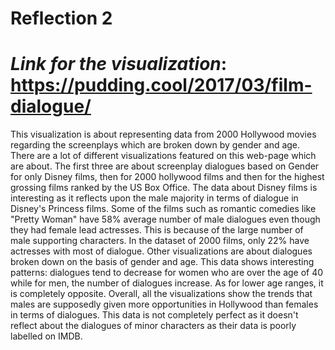 Reflection 2
====
*Link for the visualization*: https://pudding.cool/2017/03/film-dialogue/
====
This visualization is about representing data from 2000 Hollywood movies regarding the screenplays which are broken down by gender and age. There are a lot of different visualizations featured on this web-page which are about. The first three are about screenplay dialogues based on Gender for only Disney films, then for 2000 hollywood films and then for the highest grossing films ranked by the US Box Office. The data about Disney films is interesting as it reflects upon the male majority in terms of dialogue in Disney's Princess films. Some of the films such as romantic comedies like "Pretty Woman" have 58% average number of male dialogues even though they had female lead actresses. This is because of the large number of male supporting characters. In the dataset of 2000 films, only 22% have actresses with most of dialogue. Other visualizations are about dialogues broken down on the basis of gender and age. This data shows interesting patterns: dialogues tend to decrease for women who are over the age of 40 while for men, the number of dialogues increase. As for lower age ranges, it is completely opposite. Overall, all the visualizations show the trends that males are supposedly given more opportunities in Hollywood than females in terms of dialogues. This data is not completely perfect as it doesn't reflect about the dialogues of minor characters as their data is poorly labelled on IMDB.

